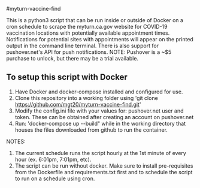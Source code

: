 #myturn-vaccine-find

This is a python3 script that can be run inside or outside of Docker on a cron schedule to scrape the myturn.ca.gov website for COVID-19 vaccination locations with potentially available appointment times. Notifications for potential sites with appointments will appear on the printed output in the command line terminal. There is also support for pushover.net's API for push notifications. NOTE: Pushover is a ~$5 purchase to unlock, but there may be a trial available.

## To setup this script with Docker
1. Have Docker and docker-compose installed and configured for use.
2. Clone this repository into a working folder using 'git clone https://github.com/mgt20/myturn-vaccine-find.git'
3. Modify the config.ini file with your values for: pushover.net user and token. These can be obtained after creating an account on pushover.net
4. Run: 'docker-compose up --build" while in the working directory that houses the files downloaded from github to run the container.

NOTES:
1. The current schedule runs the script hourly at the 1st minute of every hour (ex. 6:01pm, 7:01pm, etc).
2. The script can be run without docker. Make sure to install pre-requisites from the Dockerfile and requirements.txt first and to schedule the script to run on a schedule using cron.
